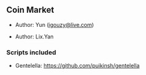 Coin Market
----------------------------------------

* Author: Yun (igouzy@live.com)

* Author: Lix.Yan

### Scripts included ###
* Gentelella: https://github.com/puikinsh/gentelella
